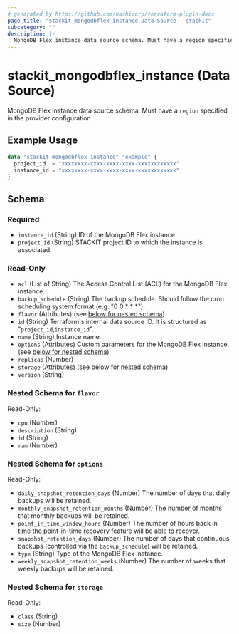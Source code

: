 ```yaml
---
# generated by https://github.com/hashicorp/terraform-plugin-docs
page_title: "stackit_mongodbflex_instance Data Source - stackit"
subcategory: ""
description: |-
  MongoDB Flex instance data source schema. Must have a region specified in the provider configuration.
---
```


# stackit_mongodbflex_instance (Data Source)

MongoDB Flex instance data source schema. Must have a `region` specified in the provider configuration.

## Example Usage

```terraform
data "stackit_mongodbflex_instance" "example" {
  project_id  = "xxxxxxxx-xxxx-xxxx-xxxx-xxxxxxxxxxxx"
  instance_id = "xxxxxxxx-xxxx-xxxx-xxxx-xxxxxxxxxxxx"
}
```

<!-- schema generated by tfplugindocs -->
## Schema

### Required

- `instance_id` (String) ID of the MongoDB Flex instance.
- `project_id` (String) STACKIT project ID to which the instance is associated.

### Read-Only

- `acl` (List of String) The Access Control List (ACL) for the MongoDB Flex instance.
- `backup_schedule` (String) The backup schedule. Should follow the cron scheduling system format (e.g. "0 0 * * *").
- `flavor` (Attributes) (see [below for nested schema](#nestedatt--flavor))
- `id` (String) Terraform's internal data source ID. It is structured as "`project_id`,`instance_id`".
- `name` (String) Instance name.
- `options` (Attributes) Custom parameters for the MongoDB Flex instance. (see [below for nested schema](#nestedatt--options))
- `replicas` (Number)
- `storage` (Attributes) (see [below for nested schema](#nestedatt--storage))
- `version` (String)

<a id="nestedatt--flavor"></a>
### Nested Schema for `flavor`

Read-Only:

- `cpu` (Number)
- `description` (String)
- `id` (String)
- `ram` (Number)


<a id="nestedatt--options"></a>
### Nested Schema for `options`

Read-Only:

- `daily_snapshot_retention_days` (Number) The number of days that daily backups will be retained.
- `monthly_snapshot_retention_months` (Number) The number of months that monthly backups will be retained.
- `point_in_time_window_hours` (Number) The number of hours back in time the point-in-time recovery feature will be able to recover.
- `snapshot_retention_days` (Number) The number of days that continuous backups (controlled via the `backup_schedule`) will be retained.
- `type` (String) Type of the MongoDB Flex instance.
- `weekly_snapshot_retention_weeks` (Number) The number of weeks that weekly backups will be retained.


<a id="nestedatt--storage"></a>
### Nested Schema for `storage`

Read-Only:

- `class` (String)
- `size` (Number)
